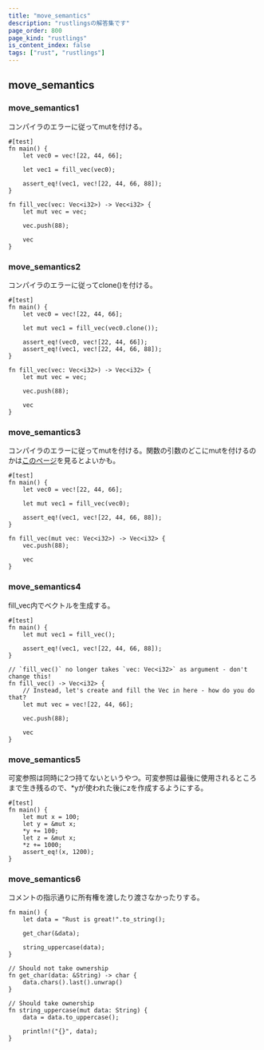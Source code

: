 ```yaml
---
title: "move_semantics"
description: "rustlingsの解答集です"
page_order: 800
page_kind: "rustlings"
is_content_index: false
tags: ["rust", "rustlings"]
---
```


## move_semantics
### move_semantics1
コンパイラのエラーに従ってmutを付ける。
```
#[test]
fn main() {
    let vec0 = vec![22, 44, 66];

    let vec1 = fill_vec(vec0);

    assert_eq!(vec1, vec![22, 44, 66, 88]);
}

fn fill_vec(vec: Vec<i32>) -> Vec<i32> {
    let mut vec = vec;

    vec.push(88);

    vec
}
```
### move_semantics2
コンパイラのエラーに従ってclone()を付ける。
```
#[test]
fn main() {
    let vec0 = vec![22, 44, 66];

    let mut vec1 = fill_vec(vec0.clone());

    assert_eq!(vec0, vec![22, 44, 66]);
    assert_eq!(vec1, vec![22, 44, 66, 88]);
}

fn fill_vec(vec: Vec<i32>) -> Vec<i32> {
    let mut vec = vec;

    vec.push(88);

    vec
}
```
### move_semantics3
コンパイラのエラーに従ってmutを付ける。関数の引数のどこにmutを付けるのかは[このページ](https://qiita.com/quercus491/items/6dea5419019778a81043)を見るとよいかも。
```
#[test]
fn main() {
    let vec0 = vec![22, 44, 66];

    let mut vec1 = fill_vec(vec0);

    assert_eq!(vec1, vec![22, 44, 66, 88]);
}

fn fill_vec(mut vec: Vec<i32>) -> Vec<i32> {
    vec.push(88);

    vec
}
```
### move_semantics4
fill_vec内でベクトルを生成する。
```
#[test]
fn main() {
    let mut vec1 = fill_vec();

    assert_eq!(vec1, vec![22, 44, 66, 88]);
}

// `fill_vec()` no longer takes `vec: Vec<i32>` as argument - don't change this!
fn fill_vec() -> Vec<i32> {
    // Instead, let's create and fill the Vec in here - how do you do that?
    let mut vec = vec![22, 44, 66];

    vec.push(88);

    vec
}
```
### move_semantics5
可変参照は同時に2つ持てないというやつ。可変参照は最後に使用されるところまで生き残るので、*yが使われた後にzを作成するようにする。
```
#[test]
fn main() {
    let mut x = 100;
    let y = &mut x;
    *y += 100;
    let z = &mut x;
    *z += 1000;
    assert_eq!(x, 1200);
}
```
### move_semantics6
コメントの指示通りに所有権を渡したり渡さなかったりする。
```
fn main() {
    let data = "Rust is great!".to_string();

    get_char(&data);

    string_uppercase(data);
}

// Should not take ownership
fn get_char(data: &String) -> char {
    data.chars().last().unwrap()
}

// Should take ownership
fn string_uppercase(mut data: String) {
    data = data.to_uppercase();

    println!("{}", data);
}
```